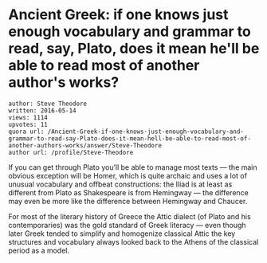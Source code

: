 # Ancient Greek: if one knows just enough vocabulary and grammar to read, say, Plato, does it mean he'll be able to read most of another author's works?

	author: Steve Theodore
	written: 2016-05-14
	views: 1114
	upvotes: 11
	quora url: /Ancient-Greek-if-one-knows-just-enough-vocabulary-and-grammar-to-read-say-Plato-does-it-mean-hell-be-able-to-read-most-of-another-authors-works/answer/Steve-Theodore
	author url: /profile/Steve-Theodore


If you can get through Plato you’ll be able to manage most texts — the main obvious exception will be Homer, which is quite archaic and uses a lot of unusual vocabulary and offbeat constructions: the Iliad is at least as different from Plato as Shakespeare is from Hemingway — the difference may even be more like the difference between Hemingway and Chaucer.

For most of the literary history of Greece the Attic dialect (of Plato and his contemporaries) was the gold standard of Greek literacy — even though later Greek tended to simplify and homogenize classical Attic the key structures and vocabulary always looked back to the Athens of the classical period as a model.

